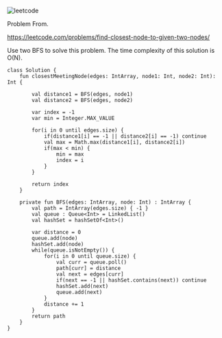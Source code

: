 ![leetcode](https://user-images.githubusercontent.com/77060863/214455205-c85a9add-5534-4511-acc7-cf1501e980d2.PNG)

Problem From.

https://leetcode.com/problems/find-closest-node-to-given-two-nodes/

Use two BFS to solve this problem. The time complexity of this solution is O(N).

```
class Solution {
    fun closestMeetingNode(edges: IntArray, node1: Int, node2: Int): Int {
        
        val distance1 = BFS(edges, node1)
        val distance2 = BFS(edges, node2)
        
        var index = -1
        var min = Integer.MAX_VALUE
        
        for(i in 0 until edges.size) {
            if(distance1[i] == -1 || distance2[i] == -1) continue
            val max = Math.max(distance1[i], distance2[i])
            if(max < min) {
                min = max
                index = i
            }
        }
        
        return index
    }
    
    private fun BFS(edges: IntArray, node: Int) : IntArray {
        val path = IntArray(edges.size) { -1 }
        val queue : Queue<Int> = LinkedList()
        val hashSet = hashSetOf<Int>()
        
        var distance = 0
        queue.add(node)
        hashSet.add(node)
        while(queue.isNotEmpty()) {
            for(i in 0 until queue.size) {
                val curr = queue.poll()
                path[curr] = distance
                val next = edges[curr]
                if(next == -1 || hashSet.contains(next)) continue
                hashSet.add(next)
                queue.add(next)
            }
            distance += 1
        }
        return path
    }
}
```
